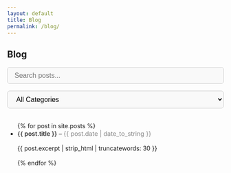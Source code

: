 ```yaml
---
layout: default
title: Blog
permalink: /blog/
---
```


<style>
  .blog-filters {
    display: flex;
    flex-wrap: wrap;
    gap: 1rem;
    margin-bottom: 2rem;
  }

  .blog-filters input,
  .blog-filters select {
    padding: 0.6em 1em;
    font-size: 1rem;
    border: 1px solid #ccc;
    border-radius: 6px;
    background-color: #f9f9f9;
    transition: border 0.2s ease-in-out, background 0.2s;
    flex: 1 1 300px;
  }

  .blog-filters input:focus,
  .blog-filters select:focus {
    border-color: #007acc;
    background-color: #fff;
    outline: none;
  }

  #postsList li {
    margin-bottom: 1rem;
    line-height: 1.4;
  }

  #postsList li a {
    font-weight: 600;
    text-decoration: none;
    color: #333;
  }

  #postsList li small {
    color: #888;
    font-size: 0.9rem;
  }
</style>

<h2>Blog</h2>

<div class="blog-filters">
  <input type="text" id="searchBox" placeholder="Search posts..." />

  <select id="categoryFilter">
    <option value="all">All Categories</option>
    {% assign all_categories = "" | split: "" %}
    {% for post in site.posts %}
      {% assign all_categories = all_categories | concat: post.categories %}
    {% endfor %}
    {% assign unique_categories = all_categories | uniq | sort %}
    {% for category in unique_categories %}
      {% unless category == "" %}
        <option value="{{ category | downcase }}">{{ category }}</option>
      {% endunless %}
    {% endfor %}
  </select>
</div>

<ul id="postsList">
  {% for post in site.posts %}
    <li 
      data-title="{{ post.title | downcase | escape }}" 
      data-categories="{{ post.categories | join: ',' | downcase }}">
      <a href="{{ post.url }}">{{ post.title }}</a> – 
      <small>{{ post.date | date_to_string }}</small>
      <p>{{ post.excerpt | strip_html | truncatewords: 30 }}</p>
    </li>
  {% endfor %}
</ul>

<script>
  const searchBox = document.getElementById("searchBox");
  const categoryFilter = document.getElementById("categoryFilter");
  const posts = document.querySelectorAll("#postsList li");

  function filterPosts() {
    const search = searchBox.value.toLowerCase();
    const selectedCategory = categoryFilter.value;

    posts.forEach(post => {
      const title = post.dataset.title;
      const categories = post.dataset.categories.split(',');

      const matchesSearch = title.includes(search);
      const matchesCategory = selectedCategory === "all" || categories.includes(selectedCategory);

      post.style.display = matchesSearch && matchesCategory ? "list-item" : "none";
    });
  }

  searchBox.addEventListener("input", filterPosts);
  categoryFilter.addEventListener("change", filterPosts);
</script>